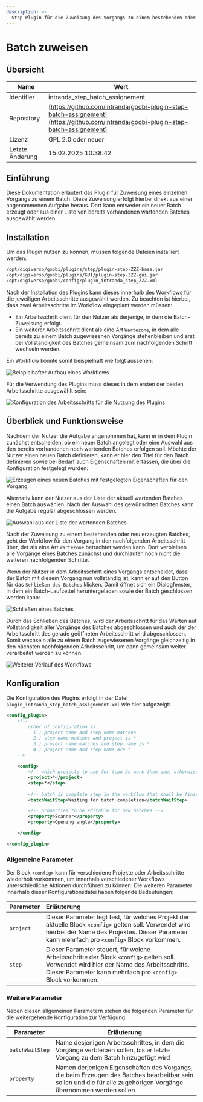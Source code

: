 ```yaml
---
description: >-
  Step Plugin für die Zuweisung des Vorgangs zu einem bestehenden oder neuen Batch
---
```


# Batch zuweisen

## Übersicht

Name                     | Wert
-------------------------|-----------
Identifier               | intranda_step_batch_assignement
Repository               | [https://github.com/intranda/goobi-plugin-step-batch-assignement](https://github.com/intranda/goobi-plugin-step-batch-assignement)
Lizenz              | GPL 2.0 oder neuer 
Letzte Änderung    | 15.02.2025 10:38:42


## Einführung
Diese Dokumentation erläutert das Plugin für Zuweisung eines einzelnen Vorgangs zu einem Batch. Diese Zuweisung erfolgt hierbei direkt aus einer angenommenen Aufgabe heraus. Dort kann entweder ein neuer Batch erzeugt oder aus einer Liste von bereits vorhandenen wartenden Batches ausgewählt werden. 

## Installation
Um das Plugin nutzen zu können, müssen folgende Dateien installiert werden:

```bash
/opt/digiverso/goobi/plugins/step/plugin-step-ZZZ-base.jar
/opt/digiverso/goobi/plugins/GUI/plugin-step-ZZZ-gui.jar
/opt/digiverso/goobi/config/plugin_intranda_step_ZZZ.xml
```

Nach der Installation des Plugins kann dieses innerhalb des Workflows für die jeweiligen Arbeitsschritte ausgewählt werden. Zu beachten ist hierbei, dass zwei Arbeitsschritte im Workflow eingeplant werden müssen:

- Ein Arbeitsschritt dient für den Nutzer als derjenige, in dem die Batch-Zuweisung erfolgt. 
- Ein weiterer Arbeitsschritt dient als eine Art `Wartezone`, in dem alle bereits zu einem Batch zugewiesenen Vorgänge stehenbleiben und erst bei Vollständigkeit des Batches gemeinsam zum nachfolgenden Schritt wechseln werden. 
 
Ein Workflow könnte somit beispielhaft wie folgt aussehen:

![Beispielhafter Aufbau eines Workflows](images/goobi-plugin-step-batch-assignement_screen1_de.png)

Für die Verwendung des Plugins muss dieses in dem ersten der beiden Arbeitsschritte ausgewählt sein:

![Konfiguration des Arbeitsschritts für die Nutzung des Plugins](images/goobi-plugin-step-batch-assignement_screen2_de.png)

## Überblick und Funktionsweise
Nachdem der Nutzer die Aufgabe angenommen hat, kann er in dem Plugin zunächst entscheiden, ob ein neuer Batch angelegt oder eine Auswahl aus den bereits vorhandenen noch wartenden Batches erfolgen soll. Möchte der Nutzer einen neuen Batch definieren, kann er hier den Titel für den Batch definieren sowie bei Bedarf auch Eigenschaften mit erfassen, die über die Konfiguration festgelegt wurden:

![Erzeugen eines neuen Batches mit festgelegten Eigenschaften für den Vorgang](images/goobi-plugin-step-batch-assignement_screen3_de.png)

Alternativ kann der Nutzer aus der Liste der aktuell wartenden Batches einen Batch auswählen. Nach der Auswahl des gewünschten Batches kann die Aufgabe regulär abgeschlossen werden.

![Auswahl aus der Liste der wartenden Batches](images/goobi-plugin-step-batch-assignement_screen4_de.png)

Nach der Zuweisung zu einem bestehenden oder neu erzeugten Batches, geht der Workflow für den Vorgang in den nachfolgenden Arbeitsschritt über, der als eine Art `Wartezone` betrachtet werden kann. Dort verbleiben alle Vorgänge eines Batches zunächst und durchlaufen noch nicht die weiteren nachfolgenden Schritte. 

Wenn der Nutzer in dem Arbeitsschritt eines Vorgangs entscheidet, dass der Batch mit diesem Vorgang nun vollständig ist, kann er auf den Button für das `Schließen des Batches` klicken. Damit öffnet sich ein Dialogfenster, in dem ein Batch-Laufzettel heruntergeladen sowie der Batch geschlossen werden kann:

![Schließen eines Batches](images/goobi-plugin-step-batch-assignement_screen5_de.png)

Durch das Schließen des Batches, wird der Arbeitsschritt für das Warten auf Vollständigkeit aller Vorgänge des Batches abgeschlossen und auch der der Arbeitsschritt des gerade geöffneten Arbeitsschritt wird abgeschlossen. Somit wechseln alle zu einem Batch zugewiesenen Vorgänge gleichzeitig in den nächsten nachfolgenden Arbeitsschritt, um dann gemeinsam weiter verarbeitet werden zu können.

![Weiterer Verlauf des Workflows](images/goobi-plugin-step-batch-assignement_screen6_de.png)

## Konfiguration
Die Konfiguration des Plugins erfolgt in der Datei `plugin_intranda_step_batch_assignement.xml` wie hier aufgezeigt:

```xml
<config_plugin>
    <!--
        order of configuration is:
          1.) project name and step name matches
          2.) step name matches and project is *
          3.) project name matches and step name is *
          4.) project name and step name are *
	-->
    
    <config>
        <!-- which projects to use for (can be more then one, otherwise use *) -->
        <project>*</project>
        <step>*</step>
        
        <!-- batch is complete step in the workflow that shall be finished once the last process is added to the batch -->
        <batchWaitStep>Waiting for batch completion</batchWaitStep>

        <!-- properties to be editable for new batches -->
        <property>Scanner</property>
        <property>Opening angle</property>

    </config>

</config_plugin>

```

### Allgemeine Parameter 
Der Block `<config>` kann für verschiedene Projekte oder Arbeitsschritte wiederholt vorkommen, um innerhalb verschiedener Workflows unterschiedliche Aktionen durchführen zu können. Die weiteren Parameter innerhalb dieser Konfigurationsdatei haben folgende Bedeutungen: 

| Parameter | Erläuterung | 
| :-------- | :---------- | 
| `project` | Dieser Parameter legt fest, für welches Projekt der aktuelle Block `<config>` gelten soll. Verwendet wird hierbei der Name des Projektes. Dieser Parameter kann mehrfach pro `<config>` Block vorkommen. | 
| `step` | Dieser Parameter steuert, für welche Arbeitsschritte der Block `<config>` gelten soll. Verwendet wird hier der Name des Arbeitsschritts. Dieser Parameter kann mehrfach pro `<config>` Block vorkommen. | 


### Weitere Parameter 
Neben diesen allgemeinen Parametern stehen die folgenden Parameter für die weitergehende Konfiguration zur Verfügung: 


Parameter               | Erläuterung
------------------------|------------------------------------
`batchWaitStep`         | Name desjenigen Arbeitsschrittes, in dem die Vorgänge verbleiben sollen, bis er letzte Vorgang zu dem Batch hinzugefügt wird
`property`              | Namen derjenigen Eigenschaften des Vorgangs, die beim Erzeugen des Batches bearbeitbar sein sollen und die für alle zugehörigen Vorgänge übernommen werden sollen